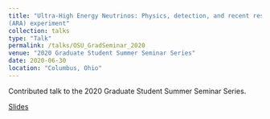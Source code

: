 ```yaml
---
title: "Ultra-High Energy Neutrinos: Physics, detection, and recent results from the Askaryan Radio Array
(ARA) experiment"
collection: talks
type: "Talk"
permalink: /talks/OSU_GradSeminar_2020
venue: "2020 Graduate Student Summer Seminar Series"
date: 2020-06-30
location: "Columbus, Ohio"
---
```

Contributed talk to the 2020 Graduate Student Summer Seminar Series.

[Slides](https://github.com/toej93/toej93.github.io/blob/master/files/UHE_nu.pdf)
